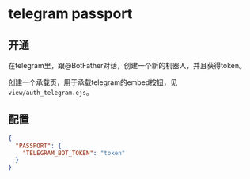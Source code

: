 # telegram passport

## 开通

在telegram里，跟@BotFather对话，创建一个新的机器人，并且获得token。

创建一个承载页，用于承载telegram的embed按钮，见`view/auth_telegram.ejs`。

## 配置

```json
{
  "PASSPORT": {
    "TELEGRAM_BOT_TOKEN": "token"
  }
}
```
